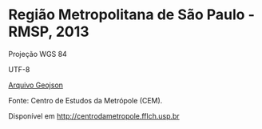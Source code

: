 # Região Metropolitana de São Paulo - RMSP, 2013

Projeção WGS 84

UTF-8

[Arquivo Geojson](raw/RMSP/RMSP.geojson)

Fonte: Centro de Estudos da Metrópole (CEM).
 
Disponível em http://centrodametropole.fflch.usp.br

